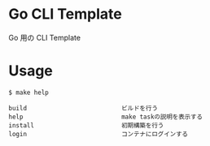 # Go CLI Template

Go 用の CLI Template

# Usage

```
$ make help

build                          ビルドを行う
help                           make taskの説明を表示する
install                        初期構築を行う
login                          コンテナにログインする
```
